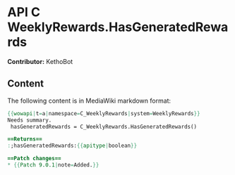 # API C WeeklyRewards.HasGeneratedRewards

**Contributor:** KethoBot

## Content

The following content is in MediaWiki markdown format:

```mediawiki
{{wowapi|t=a|namespace=C_WeeklyRewards|system=WeeklyRewards}}
Needs summary.
 hasGeneratedRewards = C_WeeklyRewards.HasGeneratedRewards()

==Returns==
:;hasGeneratedRewards:{{apitype|boolean}}

==Patch changes==
* {{Patch 9.0.1|note=Added.}}
```